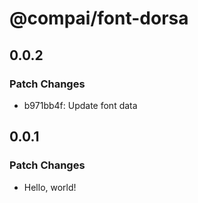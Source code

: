 # @compai/font-dorsa

## 0.0.2

### Patch Changes

- b971bb4f: Update font data

## 0.0.1

### Patch Changes

- Hello, world!
